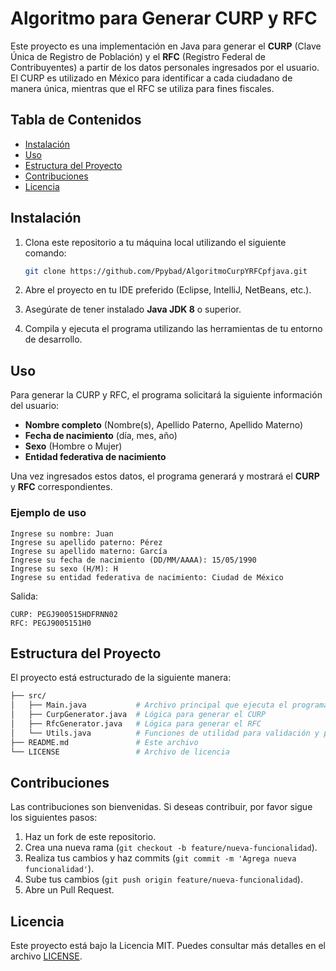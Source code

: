 
# Algoritmo para Generar CURP y RFC

Este proyecto es una implementación en Java para generar el **CURP** (Clave Única de Registro de Población) y el **RFC** (Registro Federal de Contribuyentes) a partir de los datos personales ingresados por el usuario. El CURP es utilizado en México para identificar a cada ciudadano de manera única, mientras que el RFC se utiliza para fines fiscales.

## Tabla de Contenidos

- [Instalación](#instalación)
- [Uso](#uso)
- [Estructura del Proyecto](#estructura-del-proyecto)
- [Contribuciones](#contribuciones)
- [Licencia](#licencia)

## Instalación

1. Clona este repositorio a tu máquina local utilizando el siguiente comando:

   ```bash
   git clone https://github.com/Ppybad/AlgoritmoCurpYRFCpfjava.git
   ```

2. Abre el proyecto en tu IDE preferido (Eclipse, IntelliJ, NetBeans, etc.).

3. Asegúrate de tener instalado **Java JDK 8** o superior.

4. Compila y ejecuta el programa utilizando las herramientas de tu entorno de desarrollo.

## Uso

Para generar la CURP y RFC, el programa solicitará la siguiente información del usuario:

- **Nombre completo** (Nombre(s), Apellido Paterno, Apellido Materno)
- **Fecha de nacimiento** (día, mes, año)
- **Sexo** (Hombre o Mujer)
- **Entidad federativa de nacimiento**
  
Una vez ingresados estos datos, el programa generará y mostrará el **CURP** y **RFC** correspondientes.

### Ejemplo de uso

```
Ingrese su nombre: Juan
Ingrese su apellido paterno: Pérez
Ingrese su apellido materno: García
Ingrese su fecha de nacimiento (DD/MM/AAAA): 15/05/1990
Ingrese su sexo (H/M): H
Ingrese su entidad federativa de nacimiento: Ciudad de México
```

Salida:

```
CURP: PEGJ900515HDFRNN02
RFC: PEGJ9005151H0
```

## Estructura del Proyecto

El proyecto está estructurado de la siguiente manera:

```bash
├── src/
│   ├── Main.java           # Archivo principal que ejecuta el programa
│   ├── CurpGenerator.java  # Lógica para generar el CURP
│   ├── RfcGenerator.java   # Lógica para generar el RFC
│   └── Utils.java          # Funciones de utilidad para validación y procesamiento de datos
├── README.md               # Este archivo
└── LICENSE                 # Archivo de licencia
```

## Contribuciones

Las contribuciones son bienvenidas. Si deseas contribuir, por favor sigue los siguientes pasos:

1. Haz un fork de este repositorio.
2. Crea una nueva rama (`git checkout -b feature/nueva-funcionalidad`).
3. Realiza tus cambios y haz commits (`git commit -m 'Agrega nueva funcionalidad'`).
4. Sube tus cambios (`git push origin feature/nueva-funcionalidad`).
5. Abre un Pull Request.

## Licencia

Este proyecto está bajo la Licencia MIT. Puedes consultar más detalles en el archivo [LICENSE](./LICENSE).
